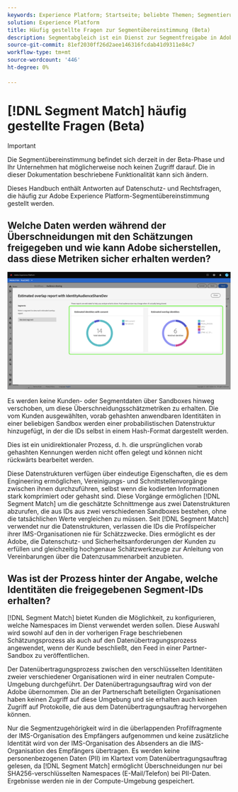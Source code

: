 ```yaml
---
keywords: Experience Platform; Startseite; beliebte Themen; Segmentierung; Segmentierung; Segmentübereinstimmung; Segmentübereinstimmung
solution: Experience Platform
title: Häufig gestellte Fragen zur Segmentübereinstimmung (Beta)
description: Segmentabgleich ist ein Dienst zur Segmentfreigabe in Adobe Experience Platform, mit dem zwei oder mehr Platform-Benutzer Segmentdaten auf sichere, gesteuerte und datenschutzfreundliche Weise austauschen können.
source-git-commit: 81ef2030ff26d2aee146316fcdab41d9311e84c7
workflow-type: tm+mt
source-wordcount: '446'
ht-degree: 0%

---
```


# [!DNL Segment Match] häufig gestellte Fragen (Beta)

>[!IMPORTANT]
>
>Die Segmentübereinstimmung befindet sich derzeit in der Beta-Phase und Ihr Unternehmen hat möglicherweise noch keinen Zugriff darauf. Die in dieser Dokumentation beschriebene Funktionalität kann sich ändern.

Dieses Handbuch enthält Antworten auf Datenschutz- und Rechtsfragen, die häufig zur Adobe Experience Platform-Segmentübereinstimmung gestellt werden.

## Welche Daten werden während der Überschneidungen mit den Schätzungen freigegeben und wie kann Adobe sicherstellen, dass diese Metriken sicher erhalten werden?

![lap-report.png](./images/overlap-report.png)

Es werden keine Kunden- oder Segmentdaten über Sandboxes hinweg verschoben, um diese Überschneidungsschätzmetriken zu erhalten. Die vom Kunden ausgewählten, vorab gehashten anwendbaren Identitäten in einer beliebigen Sandbox werden einer probabilistischen Datenstruktur hinzugefügt, in der die IDs selbst in einem Hash-Format dargestellt werden.

Dies ist ein unidirektionaler Prozess, d. h. die ursprünglichen vorab gehashten Kennungen werden nicht offen gelegt und können nicht rückwärts bearbeitet werden.

Diese Datenstrukturen verfügen über eindeutige Eigenschaften, die es dem Engineering ermöglichen, Vereinigungs- und Schnittstellenvorgänge zwischen ihnen durchzuführen, selbst wenn die kodierten Informationen stark komprimiert oder gehasht sind. Diese Vorgänge ermöglichen [!DNL Segment Match] um die geschätzte Schnittmenge aus zwei Datenstrukturen abzurufen, die aus IDs aus zwei verschiedenen Sandboxes bestehen, ohne die tatsächlichen Werte vergleichen zu müssen. Seit [!DNL Segment Match] verwendet nur die Datenstrukturen, verlassen die IDs die Profilspeicher ihrer IMS-Organisationen nie für Schätzzwecke. Dies ermöglicht es der Adobe, die Datenschutz- und Sicherheitsanforderungen der Kunden zu erfüllen und gleichzeitig hochgenaue Schätzwerkzeuge zur Anleitung von Vereinbarungen über die Datenzusammenarbeit anzubieten.

## Was ist der Prozess hinter der Angabe, welche Identitäten die freigegebenen Segment-IDs erhalten?

[!DNL Segment Match] bietet Kunden die Möglichkeit, zu konfigurieren, welche Namespaces im Dienst verwendet werden sollen. Diese Auswahl wird sowohl auf den in der vorherigen Frage beschriebenen Schätzungsprozess als auch auf den Datenübertragungsprozess angewendet, wenn der Kunde beschließt, den Feed in einer Partner-Sandbox zu veröffentlichen.

Der Datenübertragungsprozess zwischen den verschlüsselten Identitäten zweier verschiedener Organisationen wird in einer neutralen Compute-Umgebung durchgeführt. Der Datenübertragungsauftrag wird von der Adobe übernommen. Die an der Partnerschaft beteiligten Organisationen haben keinen Zugriff auf diese Umgebung und sie erhalten auch keinen Zugriff auf Protokolle, die aus dem Datenübertragungsauftrag hervorgehen können.

Nur die Segmentzugehörigkeit wird in die überlappenden Profilfragmente der IMS-Organisation des Empfängers aufgenommen und keine zusätzliche Identität wird von der IMS-Organisation des Absenders an die IMS-Organisation des Empfängers übertragen. Es werden keine personenbezogenen Daten (PII) im Klartext vom Datenübertragungsauftrag gelesen, da [!DNL Segment Match] ermöglicht Überschneidungen nur bei SHA256-verschlüsselten Namespaces (E-Mail/Telefon) bei PII-Daten. Ergebnisse werden nie in der Compute-Umgebung gespeichert.